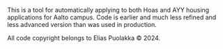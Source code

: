 This is a tool for automatically applying to both Hoas and AYY housing applications for Aalto campus. 
Code is earlier and much less refined and less advanced version than was used in production.

All code copyright belongs to Elias Puolakka © 2024.
